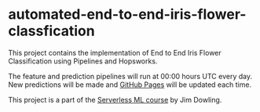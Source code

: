 # automated-end-to-end-iris-flower-classfication
This project contains the implementation of End to End Iris Flower Classification using Pipelines and Hopsworks.

The feature and prediction pipelines will run at 00:00 hours UTC every day. New predictions will be made and [GitHub Pages](https://amulyaprasanth.github.io/automated-end-to-end-iris-flower-classfication/) will be updated each time.

This project is a part of the [Serverless ML course](https://www.serverless-ml.org/sml-course) by Jim Dowling.